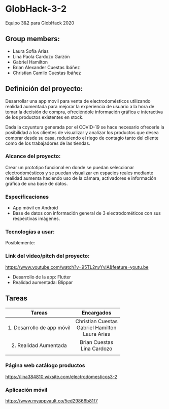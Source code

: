 # GlobHack-3-2
Equipo 3&amp;2 para GlobHack 2020
## Group members:
- Laura Sofía Arias
- Lina Paola Cardozo Garzón
- Gabriel Hamilton
- Brian Alexander Cuestas Ibáñez      
- Christian Camilo Cuestas Ibáñez

## Definición del proyecto:
Desarrollar una app movil para venta de electrodomésticos utilizando realidad aumentada para mejorar la experiencia de usuario a la hora de tomar la decisión de compra, ofreciéndole información gráfica e interactiva de los productos existentes en stock.

Dada la coyuntura generada por el COVID-19 se hace necesario ofrecerle la posibilidad a los clientes de visualizar y analizar los productos que desea comprar desde su casa, reduciendo el riego de contagio tanto del cliente como de los trabajadores de las tiendas.

### Alcance del proyecto:

Crear un prototipo funcional en donde se puedan seleccionar electrodomésticos y se puedan visualizar en espacios reales mediante realidad aumenta haciendo uso de la cámara, activadores e información gráfica de una base de datos.

### Especificaciones
- App móvil en Android
- Base de datos con información general de 3 electrodométicos con sus respectivas imágenes.

### Tecnologías a usar:
Posiblemente:

### Link del video/pitch del proyecto:
https://www.youtube.com/watch?v=95TL2nyYviA&feature=youtu.be

- Desarrollo de la app: Flutter
- Realidad aumentada: Blippar

## Tareas
|           Tareas           |                      Encargados                      |
|:--------------------------:|:----------------------------------------------------:|
| 1. Desarrollo de app móvil | Christian Cuestas<br>Gabriel Hamilton<br>Laura Arias |
| 2. Realidad Aumentada      | Brian Cuestas<br>Lina Cardozo                        |
|                            |                                                      |

### Página web catálogo productos
https://lina384810.wixsite.com/electrodomesticos3-2

### Aplicación móvil
https://www.myappvault.co/5ed29866b81f7
